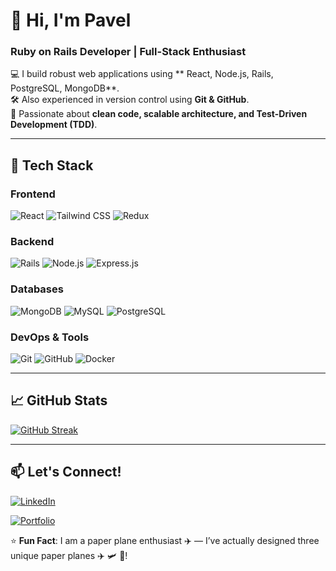 # 👋 Hi, I'm Pavel
### **Ruby on Rails Developer** | **Full-Stack Enthusiast**  

💻 I build robust web applications using ** React, Node.js, Rails, PostgreSQL, MongoDB**.  
🛠️ Also experienced in version control using **Git & GitHub**.  
🚀 Passionate about **clean code, scalable architecture, and Test-Driven Development (TDD)**.  

---

## 🔧 **Tech Stack**  

### **Frontend**  
![React](https://img.shields.io/badge/React-20232A?style=for-the-badge&logo=react&logoColor=61DAFB)
![Tailwind CSS](https://img.shields.io/badge/Tailwind_CSS-38B2AC?style=for-the-badge&logo=tailwind-css&logoColor=white)
![Redux](https://img.shields.io/badge/Redux-593D88?style=for-the-badge&logo=redux&logoColor=white)  

### **Backend**  
![Rails](https://img.shields.io/badge/Rails-CC0000?style=for-the-badge&logo=rubyonrails&logoColor=white)
![Node.js](https://img.shields.io/badge/Node.js-339933?style=for-the-badge&logo=nodedotjs&logoColor=white)
![Express.js](https://img.shields.io/badge/Express.js-000000?style=for-the-badge&logo=express&logoColor=white)


### **Databases**  
![MongoDB](https://img.shields.io/badge/MongoDB-4EA94B?style=for-the-badge&logo=mongodb&logoColor=white)
![MySQL](https://img.shields.io/badge/MySQL-005C84?style=for-the-badge&logo=mysql&logoColor=white)
![PostgreSQL](https://img.shields.io/badge/PostgreSQL-316192?style=for-the-badge&logo=postgresql&logoColor=white)  

### **DevOps & Tools**  
![Git](https://img.shields.io/badge/Git-F05032?style=for-the-badge&logo=git&logoColor=white)
![GitHub](https://img.shields.io/badge/GitHub-100000?style=for-the-badge&logo=github&logoColor=white)
![Docker](https://img.shields.io/badge/Docker-2CA5E0?style=for-the-badge&logo=docker&logoColor=white)


---

## 📈 **GitHub Stats**  

[![GitHub Streak](https://streak-stats.demolab.com?user=KamruzzamanPavel&theme=dark)](https://git.io/streak-stats)   

---



## 📫 **Let's Connect!**  
[![LinkedIn](https://img.shields.io/badge/LinkedIn-0077B5?style=for-the-badge&logo=linkedin&logoColor=white)](https://www.linkedin.com/in/kamruzzaman-pavel-web-mern-laravel)

[![Portfolio](https://img.shields.io/badge/Portfolio-000000?style=for-the-badge&logo=About.me&logoColor=white)](https://mkpavel.vercel.app/)  

⭐ **Fun Fact**: I am a paper plane enthusiast ✈️ — I’ve actually designed three unique paper planes ✈️ 🛩️ 🚀!
